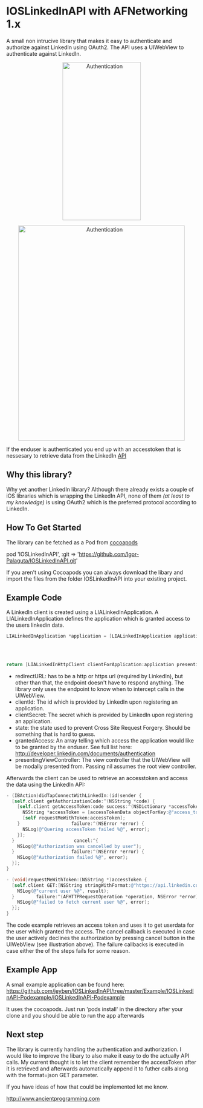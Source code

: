 IOSLinkedInAPI with AFNetworking 1.x
==============
A small non intrucive library that makes it easy to authenticate and authorize against LinkedIn using OAuth2.
The API uses a UIWebView to authenticate against LinkedIn.
 
<p align="center" >
  <img src="https://raw.github.com/jeyben/IOSLinkedInAPI/master/gh-pages/authenticate-example-iphone.png" alt="Authentication" title="Authentication" height="417" width="207">
</p>
<p align="center" >
  <img src="https://raw.github.com/jeyben/IOSLinkedInAPI/master/gh-pages/authenticate-example-ipad.png" alt="Authentication" title="Authentication" height="568" width="440">
</p>

If the enduser is authenticated you end up with an accesstoken that is nessesary to retrieve data from the LinkedIn [API](https://developer.linkedin.com/apis)

Why this library?
-----------------
Why yet another LinkedIn library?
Although there already exists a couple of iOS libraries which is wrapping the LinkedIn API, none of them *(at least to my knowledge)* is using OAuth2 which is the preferred protocol according to LinkedIn.

How To Get Started
------------------
The library can be fetched as a Pod from [cocoapods](http://cocoapods.org/?q=ioslinkedinapi)

pod 'IOSLinkedInAPI', :git => 'https://github.com/Igor-Palaguta/IOSLinkedInAPI.git'

If you aren't using Cocoapods you can always download the libary and import the files from the folder IOSLinkedInAPI into your existing project.

Example Code
------------

A LinkedIn client is created using a LIALinkedInApplication.
A LIALinkedInApplication defines the application which is granted access to the users linkedin data.
``` objective-c
LIALinkedInApplication *application = [LIALinkedInApplication applicationWithRedirectURL:@"http://www.ancientprogramming.com/liaexample"
                                                                                  clientId:@"clientId"
                                                                              clientSecret:@"clientSecret"
                                                                                     state:@"DCEEFWF45453sdffef424"
                                                                             grantedAccess:@[@"r_fullprofile", @"r_network"]];
return [LIALinkedInHttpClient clientForApplication:application presentingViewController:nil];
```
* redirectURL: has to be a http or https url (required by LinkedIn), but other than that, the endpoint doesn't have to respond anything. The library only uses the endpoint to know when to intercept calls in the UIWebView.
* clientId: The id which is provided by LinkedIn upon registering an application.
* clientSecret: The secret which is provided by LinkedIn upon registering an application.
* state: the state used to prevent Cross Site Request Forgery. Should be something that is hard to guess.
* grantedAccess: An array telling which access the application would like to be granted by the enduser. See full list here: http://developer.linkedin.com/documents/authentication
* presentingViewController: The view controller that the UIWebView will be modally presented from.  Passing nil assumes the root view controller.

Afterwards the client can be used to retrieve an accesstoken and access the data using the LinkedIn API:
``` objective-c
- (IBAction)didTapConnectWithLinkedIn:(id)sender {
  [self.client getAuthorizationCode:^(NSString *code) {
    [self.client getAccessToken:code success:^(NSDictionary *accessTokenData) {
      NSString *accessToken = [accessTokenData objectForKey:@"access_token"];
      [self requestMeWithToken:accessToken];
    }                   failure:^(NSError *error) {
      NSLog(@"Quering accessToken failed %@", error);
    }];
  }                      cancel:^{
    NSLog(@"Authorization was cancelled by user");
  }                     failure:^(NSError *error) {
    NSLog(@"Authorization failed %@", error);
  }];
}

- (void)requestMeWithToken:(NSString *)accessToken {
  [self.client GET:[NSString stringWithFormat:@"https://api.linkedin.com/v1/people/~?oauth2_access_token=%@&format=json", accessToken] parameters:nil success:^(AFHTTPRequestOperation *operation, NSDictionary *result) {
    NSLog(@"current user %@", result);
  }        failure:^(AFHTTPRequestOperation *operation, NSError *error) {
    NSLog(@"failed to fetch current user %@", error);
  }];
}
```
The code example retrieves an access token and uses it to get userdata for the user which granted the access.
The cancel callback is executed in case the user actively declines the authorization by pressing cancel button in the UIWebView (see illustration above).
The failure callbacks is executed in case either the of the steps fails for some reason.

Example App
------------
A small example application can be found here:
https://github.com/jeyben/IOSLinkedInAPI/tree/master/Example/IOSLinkedInAPI-Podexample/IOSLinkedInAPI-Podexample

It uses the cocoapods.
Just run 'pods install' in the directory after your clone and you should be able to run the app afterwards


Next step
--------------------
The library is currently  handling the authentication and authorization.
I would like to improve the libary to also make it easy to do the actually API calls.
My current thought is to let the client remember the accessToken after it is retrieved and afterwards automatically append it to futher calls along with the format=json GET parameter.

If you have ideas of how that could be implemented let me know.

http://www.ancientprogramming.com
